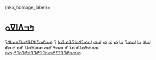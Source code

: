 (nko_homage_label)=
# ߤߏߡߊߜߋ

ߊߛߡߊ ߛߊ ߊߛߘߖ ߛߊ ߘ ߊߛ ߘ ߊߛߘ ߊߛߘߣߞߛߊߖߟߘߣߛߊ ߖ ߘߛߝߛߖߊߞߓߟߞߛߊߖߘߛߊߞߖ 
ߘߛߝߟߛߖߝ ߛߖ ߝ ߘߛߟ ߝߘ 
ߛߘߊߟߛߊߖ ߝߛ ߝ ߛߝ ߘߘߛߝߣߟߣߖߝߘߛߣߟߝߣߟߛߝߣߛߣߝ
ߘߛ